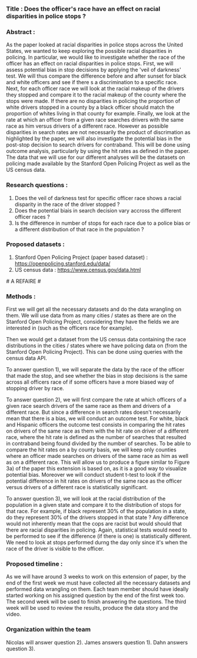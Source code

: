 ### Title : Does the officer's race have an effect on racial disparities in police stops ? 

### Abstract :
  As the paper looked at racial disparities in police stops across the United States, we wanted to keep exploring the possible racial disparities in policing. In particular, we would like to investigate whether the race of the officer has an effect on racial disparities in police stops. First, we will assess potential bias in stop decisions by applying the 'veil of darkness' test. We will thus compare the difference before and after sunset for black and white officers and see if there s a discrimination to a specific race.  Next, for each officer race we will look at the racial makeup of the drivers they stopped and compare it to the racial makeup of the county where the stops were made. If there are no disparities in policing the proportion of white drivers stopped in a county by a black officer should match the proportion of whites living in that county for example. Finally, we look at the rate at which an officer from a given race searches drivers with the same race as him versus drivers of a different race. However as possible disparities in search rates are not necessarily the product of discrimation as highlighted by the paper, we will also investigate the potential bias in the post-stop decision to search drivers for contraband. This will be done using outcome analysis, particularly by using the hit rates as defined in the paper. The data that we will use for our different analyses will be the datasets on policing made available by the Stanford Open Policing Project as well as the US census data.

### Research questions : 
1) Does the veil of darkness test for specific officer race shows a racial disparity in the race of the driver stopped ?
2) Does the potential biais in search decision vary accross the different officer races ?
3) Is the difference in number of stops for each race due to a police bias or a different distribution of that race in the population ?


### Proposed datasets : 
1) Stanford Open Policing Project (paper based dataset) : https://openpolicing.stanford.edu/data/ 
2) US census data : https://www.census.gov/data.html

# A REFAIRE #
### Methods :
First we will get all the necessary datasets and do the data wrangling on them. We will use data from as many cities / states as there are on the Stanford Open Policing Project, considering they have the fields we are interested in (such as the officers race for example).

Then we would get a dataset from the US census data containing the race distributions in the cities / states where we have policing data on (from the Stanford Open Policing Project). This can be done using queries with the census data API.

To answer question 1), we will separate the data by the race of the officer that made the stop, and see whether the bias in stop decisions is the same across all officers race of if some officers have a more biased way of stopping driver by race. 

To answer question 2), we will first compare the rate at which officers of a given race search drivers of the same race as them and drivers of a different race. But since a difference in search rates doesn't necessarily mean that there is a bias, we will conduct an outcome test. For white, black and Hispanic officers the outcome test consists in comparing the hit rates on drivers of the same race as them with the hit rate on driver of a different race, where the hit rate is defined as the number of searches that resulted in contraband being found divided by the number of searches. To be able to compare the hit rates on a by county basis, we will keep only counties where an officer made searches on drivers of the same race as him as well as on a different race. This will allow us to produce a figure similar to Figure 3a) of the paper this extension is based on, as it is a good way to visualize potential bias. Moreover we will conduct student t-test to look if the potential difference in hit rates on drivers of the same race as the officer versus drivers of a different race is statistically significant.

To answer question 3), we will look at the racial distribution of the population in a given state and compare it to the distribution of stops for that race. For example, if black represent 30% of the population in a state, do they represent 30% of the drivers stopped in that state ? Any difference would not inherently mean that the cops are racist but would should that there are racial disparities in policing. Again, statistical tests would need to be performed to see if the difference (if there is one) is statistically different. We need to look at stops performed durng the day only since it's when the race of the driver is visible to the officer.

### Proposed timeline :

As we will have around 3 weeks to work on this extension of paper, by the end of the first week we must have collected all the necessary datasets and performed data wrangling on them. Each team member should have ideally started working on his assigned question by the end of the first week too. The second week will be used to finish answering the questions. The third week will be used to review the results, produce the data story and the video. 

### Organization within the team

Nicolas will answer question 2).
James answers question 1).
Dahn answers question 3).
